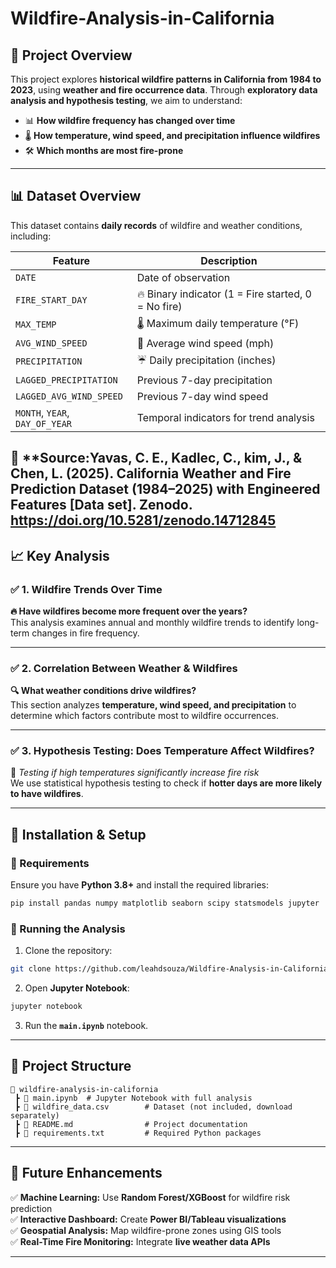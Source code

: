 # Wildfire-Analysis-in-California

## **📌 Project Overview**
This project explores **historical wildfire patterns in California from 1984 to 2023**, using **weather and fire occurrence data**. Through **exploratory data analysis and hypothesis testing**, we aim to understand:
- 📊 **How wildfire frequency has changed over time**  
- 🌡️ **How temperature, wind speed, and precipitation influence wildfires**  
- 🛠️ **Which months are most fire-prone**  
---

## **📊 Dataset Overview**
This dataset contains **daily records** of wildfire and weather conditions, including:

| Feature | Description |
|---------|------------|
| `DATE` | Date of observation |
| `FIRE_START_DAY` | 🔥 Binary indicator (1 = Fire started, 0 = No fire) |
| `MAX_TEMP` | 🌡️ Maximum daily temperature (°F) |
| `AVG_WIND_SPEED` | 💨 Average wind speed (mph) |
| `PRECIPITATION` | ☔ Daily precipitation (inches) |
| `LAGGED_PRECIPITATION` | Previous 7-day precipitation |
| `LAGGED_AVG_WIND_SPEED` | Previous 7-day wind speed |
| `MONTH`, `YEAR`, `DAY_OF_YEAR` | Temporal indicators for trend analysis |

📌 **Source:**Yavas, C. E., Kadlec, C., kim, J., & Chen, L. (2025). California Weather and Fire Prediction Dataset (1984–2025) with Engineered Features [Data set]. Zenodo. https://doi.org/10.5281/zenodo.14712845**
---

## **📈 Key Analysis**
### ✅ **1. Wildfire Trends Over Time**
**🔥 Have wildfires become more frequent over the years?**  
This analysis examines annual and monthly wildfire trends to identify long-term changes in fire frequency.

---

### ✅ **2. Correlation Between Weather & Wildfires**
**🔍 What weather conditions drive wildfires?**  
This section analyzes **temperature, wind speed, and precipitation** to determine which factors contribute most to wildfire occurrences.

---

### ✅ **3. Hypothesis Testing: Does Temperature Affect Wildfires?**
🧪 *Testing if high temperatures significantly increase fire risk*  
We use statistical hypothesis testing to check if **hotter days are more likely to have wildfires**.

---

## **🚀 Installation & Setup**
### **🔹 Requirements**
Ensure you have **Python 3.8+** and install the required libraries:
```bash
pip install pandas numpy matplotlib seaborn scipy statsmodels jupyter
```

### **🔹 Running the Analysis**
1. Clone the repository:
```bash
git clone https://github.com/leahdsouza/Wildfire-Analysis-in-California
```
2. Open **Jupyter Notebook**:
```bash
jupyter notebook
```
3. Run the **`main.ipynb`** notebook.

---

## **📂 Project Structure**
```
📂 wildfire-analysis-in-california
 ┣ 📜 main.ipynb  # Jupyter Notebook with full analysis
 ┣ 📜 wildfire_data.csv        # Dataset (not included, download separately)
 ┣ 📜 README.md                # Project documentation
 ┣ 📜 requirements.txt         # Required Python packages
```

---

## **📢 Future Enhancements**
✅ **Machine Learning:** Use **Random Forest/XGBoost** for wildfire risk prediction  
✅ **Interactive Dashboard:** Create **Power BI/Tableau visualizations**  
✅ **Geospatial Analysis:** Map wildfire-prone zones using GIS tools  
✅ **Real-Time Fire Monitoring:** Integrate **live weather data APIs**  

---

